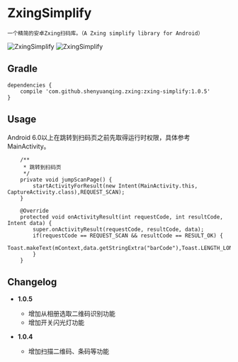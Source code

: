 # ZxingSimplify

    一个精简的安卓Zxing扫码库。（A Zxing simplify library for Android）

![ZxingSimplify](https://github.com/shenyuanqing/ZxingSimplify/blob/master/images/zxingscan.png)
![ZxingSimplify](https://github.com/shenyuanqing/ZxingSimplify/blob/master/images/zxingsimplify.png)

Gradle
------
```
dependencies {
    compile 'com.github.shenyuanqing.zxing:zxing-simplify:1.0.5'
}
```

Usage
-----

Android 6.0以上在跳转到扫码页之前先取得运行时权限，具体参考MainActivity。

```
    /**
     * 跳转到扫码页
     */
    private void jumpScanPage() {
        startActivityForResult(new Intent(MainActivity.this, CaptureActivity.class),REQUEST_SCAN);
    }

    @Override
    protected void onActivityResult(int requestCode, int resultCode, Intent data) {
        super.onActivityResult(requestCode, resultCode, data);
        if(requestCode == REQUEST_SCAN && resultCode == RESULT_OK) {
            Toast.makeText(mContext,data.getStringExtra("barCode"),Toast.LENGTH_LONG).show();
        }
    }
```

Changelog
-----

* **1.0.5**
    * 增加从相册选取二维码识别功能
    * 增加开关闪光灯功能

* **1.0.4**
    * 增加扫描二维码、条码等功能
